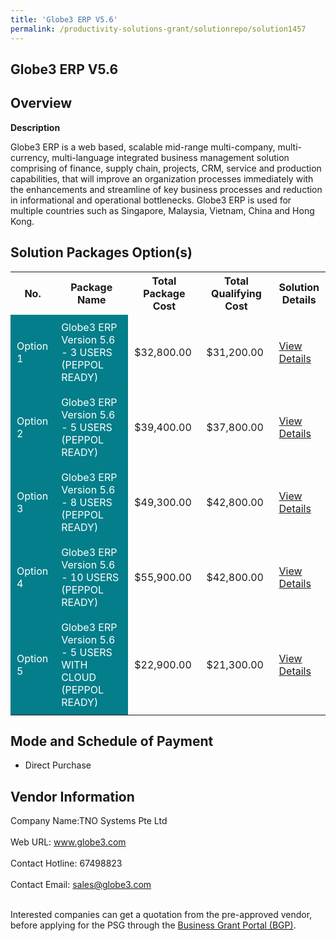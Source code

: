 ```yaml
---
title: 'Globe3 ERP V5.6'
permalink: /productivity-solutions-grant/solutionrepo/solution1457
---
```


## Globe3 ERP V5.6

## Overview

**Description**

Globe3 ERP is a web based, scalable mid-range multi-company, multi-currency, multi-language integrated business management solution comprising of finance, supply chain, projects, CRM, service and production capabilities, that will improve an organization processes immediately with the enhancements and streamline of key business processes and reduction in informational and operational bottlenecks. Globe3 ERP is used for multiple countries such as Singapore, Malaysia, Vietnam, China and Hong Kong.

## Solution Packages Option(s)

<table>
<tr>
<th><b>No.</b></th>
<th><b>Package Name</b></th>
<th><b>Total Package Cost</b></th>
<th><b>Total Qualifying Cost</b></th>
<th><b>Solution Details</b></th>
</tr>
<tr>
<td style='padding: 10px; background-color: #037E8A; color: #FFFFFF;'>Option 1</td>
<td style='padding: 10px; background-color: #037E8A; color: #FFFFFF;'>Globe3 ERP Version 5.6 - 3 USERS (PEPPOL READY)</td>
<td style='padding: 10px;'>$32,800.00</td>
<td style='padding: 10px;'>$31,200.00</td>
<td style='padding: 10px;'><a href='/images/psg/Desensitised_TNO_Annex_3_CR_wef_15_Sept_2022_Part_1.pdf' target='_blank'>View Details</a></td>
</tr>
<tr>
<td style='padding: 10px; background-color: #037E8A; color: #FFFFFF;'>Option 2</td>
<td style='padding: 10px; background-color: #037E8A; color: #FFFFFF;'>Globe3 ERP Version 5.6 - 5 USERS (PEPPOL READY)</td>
<td style='padding: 10px;'>$39,400.00</td>
<td style='padding: 10px;'>$37,800.00</td>
<td style='padding: 10px;'><a href='/images/psg/Desensitised_TNO_Annex_3_CR_wef_152Sept_2022_Part_2.pdf' target='_blank'>View Details</a></td>
</tr>
<tr>
<td style='padding: 10px; background-color: #037E8A; color: #FFFFFF;'>Option 3</td>
<td style='padding: 10px; background-color: #037E8A; color: #FFFFFF;'>Globe3 ERP Version 5.6 - 8 USERS (PEPPOL READY)</td>
<td style='padding: 10px;'>$49,300.00</td>
<td style='padding: 10px;'>$42,800.00</td>
<td style='padding: 10px;'><a href='/images/psg/Desensitised_TNO_Annex_3_CR_wef_15_Sept_2022_Part_3.pdf' target='_blank'>View Details</a></td>
</tr>
<tr>
<td style='padding: 10px; background-color: #037E8A; color: #FFFFFF;'>Option 4</td>
<td style='padding: 10px; background-color: #037E8A; color: #FFFFFF;'>Globe3 ERP Version 5.6 - 10 USERS (PEPPOL READY)</td>
<td style='padding: 10px;'>$55,900.00</td>
<td style='padding: 10px;'>$42,800.00</td>
<td style='padding: 10px;'><a href='/images/psg/Desensitised_TNO_Annex_3_CR_wef_15_Sept_2022_Part_4.pdf' target='_blank'>View Details</a></td>
</tr>
<tr>
<td style='padding: 10px; background-color: #037E8A; color: #FFFFFF;'>Option 5</td>
<td style='padding: 10px; background-color: #037E8A; color: #FFFFFF;'>Globe3 ERP Version 5.6 - 5 USERS WITH CLOUD (PEPPOL READY)</td>
<td style='padding: 10px;'>$22,900.00</td>
<td style='padding: 10px;'>$21,300.00</td>
<td style='padding: 10px;'><a href='/images/psg/Desensitised_TNO_Annex_3_CR_wef_15_Sept_2022_Part_5.pdf' target='_blank'>View Details</a></td>
</tr>
</table>

## Mode and Schedule of Payment

 - Direct Purchase

## Vendor Information

 Company Name:TNO Systems Pte Ltd <br><br>Web URL: www.globe3.com <br><br>Contact Hotline: 67498823 <br><br>Contact Email: sales@globe3.com <br><br>

Interested companies can get a quotation from the pre-approved vendor, before applying for the PSG through the <a href='https://www.businessgrants.gov.sg/' target='_blank' rel='noopener'>Business Grant Portal (BGP)</a>.

<script src="/jquery/resize-tables.js"></script>
